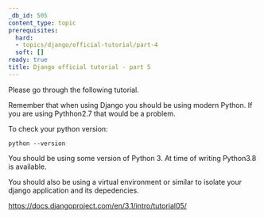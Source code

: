 ```yaml
---
_db_id: 505
content_type: topic
prerequisites:
  hard:
  - topics/django/official-tutorial/part-4
  soft: []
ready: true
title: Django official tutorial - part 5
---
```


Please go through the following tutorial.

Remember that when using Django you should be using modern Python. If you are using Pythhon2.7 that would be a problem.

To check your python version:

```
python --version
```

You should be using some version of Python 3. At time of writing Python3.8 is available.

You should also be using a virtual environment or similar to isolate your django application and its depedencies.

https://docs.djangoproject.com/en/3.1/intro/tutorial05/